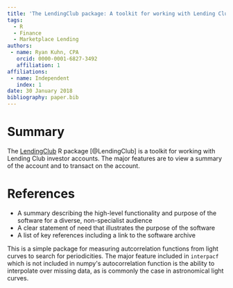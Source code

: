 ```yaml
---
title: 'The LendingClub package: A toolkit for working with Lending Club investor accounts'
tags:
  - R
  - Finance
  - Marketplace Lending
authors:
 - name: Ryan Kuhn, CPA
   orcid: 0000-0001-6827-3492
   affiliation: 1
affiliations:
 - name: Independent
   index: 1
date: 30 January 2018
bibliography: paper.bib
---
```


# Summary 

The [LendingClub](http://github.com/kuhnrl30/LendingClub) R package [@LendingClub] is a toolkit for working with Lending Club investor accounts.  The major features are to view a summary of the account and to transact on the account.  


# References  

- A summary describing the high-level functionality and purpose of the software
for a diverse, non-specialist audience
- A clear statement of need that illustrates the purpose of the software
- A list of key references including a link to the software archive


This is a simple package for measuring autcorrelation functions from light 
curves to search for periodicities. The major feature included in `interpacf` 
which is not included in numpy's autocorrelation function is the ability to
interpolate over missing data, as is commonly the case in astronomical light 
curves. 
